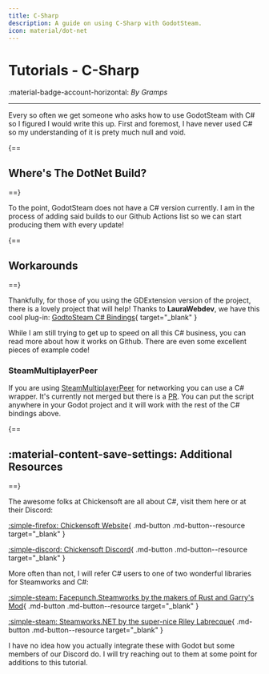 ```yaml
---
title: C-Sharp
description: A guide on using C-Sharp with GodotSteam.
icon: material/dot-net
---
```


# Tutorials - C-Sharp
:material-badge-account-horizontal: _By Gramps_

---

Every so often we get someone who asks how to use GodotSteam with C# so I figured I would write this up. First and foremost, I have never used C# so my understanding of it is prety much null and void.

{==
## Where's The DotNet Build?
==}

To the point, GodotSteam does not have a C# version currently. I am in the process of adding said builds to our Github Actions list so we can start producing them with every update!

{==
## Workarounds
==}

Thankfully, for those of you using the GDExtension version of the project, there is a lovely project that will help!  Thanks to **LauraWebdev**, we have this cool plug-in: [GodtoSteam C# Bindings](https://github.com/LauraWebdev/GodotSteam_CSharpBindings){ target="\_blank" }

While I am still trying to get up to speed on all this C# business, you can read more about how it works on Github. There are even some excellent pieces of example code!

### SteamMultiplayerPeer

If you are using [SteamMultiplayerPeer](https://github.com/expressobits/steam-multiplayer-peer) for networking you can use a C# wrapper. It's currently not merged but there is a [PR](https://github.com/expressobits/steam-multiplayer-peer/pull/21/commits/9ed16cdc27fcd21c9cd28dbe652c55f79b1b3a82). You can put the script anywhere in your Godot project and it will work with the rest of the C# bindings above.

{==
## :material-content-save-settings: Additional Resources
==}

The awesome folks at Chickensoft are all about C#, visit them here or at their Discord:

[:simple-firefox: Chickensoft Website](https://chickensoft.games/){ .md-button .md-button--resource target="\_blank" }

[:simple-discord: Chickensoft Discord](https://discord.gg/MjA6HUzzAE){ .md-button .md-button--resource target="\_blank" }

More often than not, I will refer C# users to one of two wonderful libraries for Steamworks and C#:

[:simple-steam: Facepunch.Steamworks by the makers of Rust and Garry's Mod](https://wiki.facepunch.com/steamworks){ .md-button .md-button--resource target="\_blank" }

[:simple-steam: Steamworks.NET by the super-nice Riley Labrecque](https://steamworks.github.io){ .md-button .md-button--resource target="\_blank" }

I have no idea how you actually integrate these with Godot but some members of our Discord do. I will try reaching out to them at some point for additions to this tutorial.
